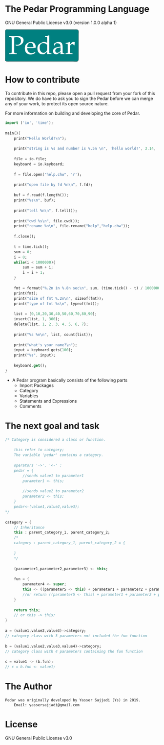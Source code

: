 # The Pedar Programming Language
GNU General Public License v3.0
(version 1.0.0 alpha 1)

![Gopher image](pedar-small.png)

# How to contribute
To contribute in this repo, please open a pull request from your fork of this repository. We do have to ask you to sign the Pedar before we can merge any of your work, to protect its open source nature.

For more information on building and developing the core of Pedar.

```dart
import ('io', 'time');

main(){
    print("Hello World!\n");

    print("string is %s and number is %.5n \n", 'hello world!', 3.14, 'format %n\n', 2);

    file = io.file;
    keyboard = io.keyboard;

    f = file.open("help.chw", 'r');

    print("open file by fd %n\n", f.fd);

    buf = f.read(f.length());
    print("%s\n", buf);

    print("tell %n\n", f.tell());

    print("cwd %s\n", file.cwd());
    print("rename %n\n", file.rename("help","help.chw"));

    f.close();

    t = time.tick();
    sum = 0;
    i = 0;
    while(i < 1000000){
        sum = sum + i;
        i = i + 1;
    }

    fmt = format("%.2n in %.8n sec\n", sum, (time.tick() - t) / 1000000);
    print(fmt);
    print("size of fmt %.2n\n", sizeof(fmt));
    print("type of fmt %s\n", typeof(fmt));

    list = [0,10,20,30,40,50,60,70,80,90];
    insert(list, 1, 300);
    delete(list, 1, 2, 3, 4, 5, 6, 7);

    print("%s %n\n", list, count(list));

    print("what's your name?\n");
    input = keyboard.gets(100);
    print("%s", input);

    keyboard.get();
}
```

+ A Pedar program basically consists of the following parts
    - Import Packages
    - Category
    - Variables
    - Statements and Expressions
    - Comments

# The next goal and task

```dart
/* Category is considered a class or function. 
    
    this refer to category;
    The variable 'pedar' contains a category.
    
    operators '->', '<-' :
    pedar = {
        //sends value1 to parameter1
        parameter1 <- this;
        
        //sends value2 to parameter2
        parameter2 <- this;
    }
    pedar<-(value1,value2,value3);
*/

category = {
    // Inheritance
    this : parent_category_1, parent_category_2;
    /*
    category : parent_category_1, parent_category_2 = {
    
    }
    */
    
    (parameter1,parameter2,parameter3) <- this;

    fun = {
        parameter4 <- super;
        this <- ((parameter5 <- this) + parameter1 + parameter2 + parameter3 + parameter4);
        //or return ((parameter5 <- this) + parameter1 + parameter2 + parameter3 + parameter4);
    }
    
    return this;
    // or this -> this;
}

a = (value1,value2,value3)->category;
// category class with 3 parameters not included the fun function

b = (value1,value2,value3,value4)->category;
// category class with 4 parameters containing the fun function

c = value1 -> (b.fun);
// c = b.fun <- value1;

```

# The Author
    Pedar was originally developed by Yasser Sajjadi (Ys) in 2019.
        Email: yassersajjadi@gmail.com

# License
GNU General Public License v3.0
